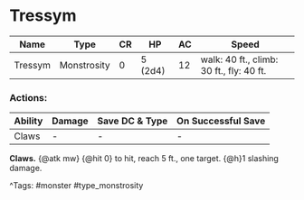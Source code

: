 # Tressym

| Name | Type | CR | HP | AC | Speed |
|------|------|----|----|----|-------|
| Tressym | Monstrosity | 0 | 5 (2d4) | 12 | walk: 40 ft., climb: 30 ft., fly: 40 ft. |

### Actions:

| Ability | Damage | Save DC & Type | On Successful Save |
|---------|--------|----------------|--------------------|
| Claws | - | - | - |


**Claws.** {@atk mw} {@hit 0} to hit, reach 5 ft., one target. {@h}1 slashing damage.

^Tags: #monster #type_monstrosity